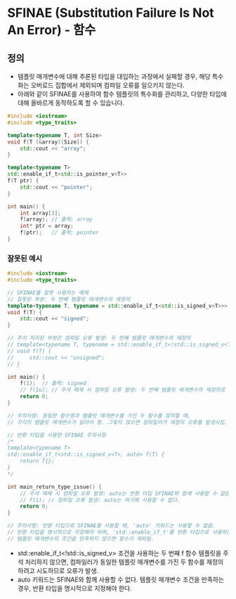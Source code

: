 # SFINAE (Substitution Failure Is Not An Error) - 함수

## 정의
- 템플릿 매개변수에 대해 추론된 타입을 대입하는 과정에서 실패할 경우, 해당 특수화는 오버로드 집합에서 제외되며 컴파일 오류를 일으키지 않는다.
- 아래와 같이 SFINAE를 사용하여 함수 템플릿의 특수화를 관리하고, 다양한 타입에 대해 올바르게 동작하도록 할 수 있습니다.

```cpp
#include <iostream>
#include <type_traits>

template<typename T, int Size>
void f(T (&array)[Size]) {
    std::cout << "array";
}

template<typename T>
std::enable_if_t<std::is_pointer_v<T>>
f(T ptr) {
    std::cout << "pointer";
}

int main() {
    int array[3];
    f(array); // 출력: array
    int* ptr = array;
    f(ptr);   // 출력: pointer
}
```

### 잘못된 예시
```cpp
#include <iostream>
#include <type_traits>

// SFINAE를 잘못 사용하는 예제
// 잘못된 부분: 두 번째 템플릿 매개변수의 재정의
template<typename T, typename = std::enable_if_t<std::is_signed_v<T>>>
void f(T) {
    std::cout << "signed";
}

// 주석 처리된 부분은 컴파일 오류 발생: 두 번째 템플릿 매개변수의 재정의
// template<typename T, typename = std::enable_if_t<!std::is_signed_v<T>>>
// void f(T) {
//     std::cout << "unsigned";
// }

int main() {
    f(1);  // 출력: signed
    // f(1u); // 주석 해제 시 컴파일 오류 발생: 두 번째 템플릿 매개변수의 재정의로 인해
    return 0;
}

// 주의사항: 동일한 함수명과 템플릿 매개변수를 가진 두 함수를 정의할 때,
// 각각의 템플릿 매개변수가 달라야 함. 그렇지 않으면 컴파일러가 재정의 오류를 발생시킴.

// 반환 타입을 사용한 SFINAE 주의사항
/*
template<typename T>
std::enable_if_t<std::is_signed_v<T>, auto> f(T) {
    return T{};
}
*/

int main_return_type_issue() {
    // 주석 해제 시 컴파일 오류 발생: auto는 반환 타입 SFINAE와 함께 사용할 수 없음
    // f(1); // 컴파일 오류 발생: auto는 여기에 사용할 수 없다.
    return 0;
}

// 주의사항: 반환 타입으로 SFINAE를 사용할 때, 'auto' 키워드는 사용할 수 없음.
// 반환 타입을 명시적으로 지정해야 하며, 'std::enable_if_t'를 반환 타입으로 사용하는 경우
// 템플릿 매개변수의 조건을 만족하지 않으면 함수가 제외됨.
```

- std::enable_if_t<!std::is_signed_v<T>> 조건을 사용하는 두 번째 f 함수 템플릿을 주석 처리하지 않으면, 컴파일러가 동일한 템플릿 매개변수를 가진 두 함수를 재정의하려고 시도하므로 오류가 발생.
- auto 키워드는 SFINAE와 함께 사용할 수 없다. 템플릿 매개변수 조건을 만족하는 경우, 반환 타입을 명시적으로 지정해야 한다.
